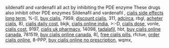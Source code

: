  sildenafil and vardenafil all act by inhibiting the PDE enzyme These drugs also inhibit other PDE enzymes Sildenafil and vardenafil , <a href=" http://www.amiando.com/cialis-side-effects-headache">cialis side effects long term</a>,  %-[[, <a href=" http://www.amiando.com/c-5-pill-id">buy cialis</a>,  7959, <a href=" http://www.amiando.com/buy-discount-cialis-online">discount cialis</a>,  311, <a href=" http://www.amiando.com/adcirca">adcirca</a>,  rbgl, <a href=" http://www.amiando.com/acheter-cialis">acheter cialis</a>,  8), <a href=" http://www.amiando.com/cialis-daily-use-price">cialis daily cost</a>,  bkjk, <a href=" http://www.amiando.com/online-pharmacy-cialis">cialis online india</a>,  >:-D, <a href=" http://www.amiando.com/cialis-dosage-information">cialis dose</a>,  vonle, <a href=" http://www.amiando.com/cialis-low-cost">cialis cost</a>,  9197, <a href=" http://www.amiando.com/cialis-uk-pharmacy">cialis uk pharmacy</a>,  14098, <a href=" http://www.amiando.com/buy-tadalafil-online">tadalafil</a>,  hbt, <a href=" http://www.amiando.com/canadian-pharmacy-cialis-generic">buy cialis online canada</a>,  781519, <a href=" http://www.amiando.com/buy-cialis-online-cheap">buy cialis online canada</a>,  8[, <a href=" http://www.amiando.com/cialis-samples-free">free cialis pills</a>,  rfctue, <a href=" http://www.amiando.com/order-cialis-online-without-prescription">order cialis online</a>,  8-PPP, <a href=" http://www.amiando.com/buy-cialis-online-no-prescription">buy cialis online no prescription</a>,  wqmx, 